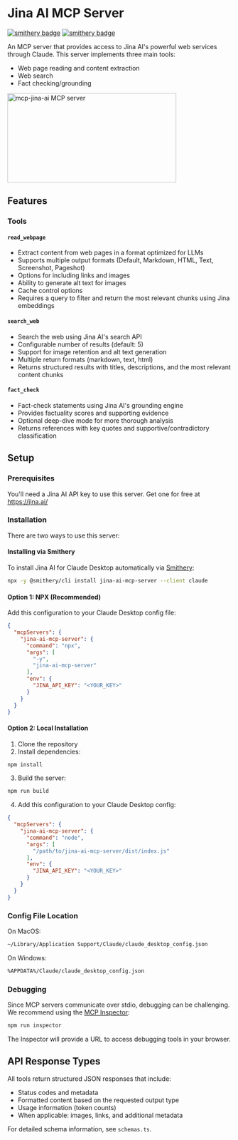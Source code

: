 # Jina AI MCP Server
[![smithery badge](https://smithery.ai/badge/jina-ai-mcp-server)](https://smithery.ai/server/jina-ai-mcp)
[![smithery badge](https://smithery.ai/badge/jina-ai-mcp-server)](https://smithery.ai/server/jina-ai-mcp-server)

An MCP server that provides access to Jina AI's powerful web services through Claude. This server implements three main tools:

- Web page reading and content extraction
- Web search
- Fact checking/grounding

<a href="https://glama.ai/mcp/servers/c1l6ib2j49"><img width="380" height="200" src="https://glama.ai/mcp/servers/c1l6ib2j49/badge" alt="mcp-jina-ai MCP server" /></a>

## Features

### Tools

#### `read_webpage`
- Extract content from web pages in a format optimized for LLMs
- Supports multiple output formats (Default, Markdown, HTML, Text, Screenshot, Pageshot)
- Options for including links and images
- Ability to generate alt text for images
- Cache control options
- Requires a query to filter and return the most relevant chunks using Jina embeddings

#### `search_web`
- Search the web using Jina AI's search API
- Configurable number of results (default: 5)
- Support for image retention and alt text generation
- Multiple return formats (markdown, text, html)
- Returns structured results with titles, descriptions, and the most relevant content chunks

#### `fact_check`
- Fact-check statements using Jina AI's grounding engine
- Provides factuality scores and supporting evidence 
- Optional deep-dive mode for more thorough analysis
- Returns references with key quotes and supportive/contradictory classification

## Setup

### Prerequisites

You'll need a Jina AI API key to use this server. Get one for free at https://jina.ai/

### Installation

There are two ways to use this server:

#### Installing via Smithery

To install Jina AI for Claude Desktop automatically via [Smithery](https://smithery.ai/server/jina-ai-mcp-server):

```bash
npx -y @smithery/cli install jina-ai-mcp-server --client claude
```

#### Option 1: NPX (Recommended)
Add this configuration to your Claude Desktop config file:

```json
{
  "mcpServers": {
    "jina-ai-mcp-server": {
      "command": "npx",
      "args": [
        "-y",
        "jina-ai-mcp-server"
      ],
      "env": {
        "JINA_API_KEY": "<YOUR_KEY>"
      }
    }
  }
}
```

#### Option 2: Local Installation
1. Clone the repository
2. Install dependencies:
```bash
npm install
```

3. Build the server:
```bash
npm run build
```

4. Add this configuration to your Claude Desktop config:
```json
{
  "mcpServers": {
    "jina-ai-mcp-server": {
      "command": "node",
      "args": [
        "/path/to/jina-ai-mcp-server/dist/index.js"
      ],
      "env": {
        "JINA_API_KEY": "<YOUR_KEY>"
      }
    }
  }
}
```

### Config File Location

On MacOS:
```bash
~/Library/Application Support/Claude/claude_desktop_config.json
```

On Windows:
```bash
%APPDATA%/Claude/claude_desktop_config.json
```

### Debugging

Since MCP servers communicate over stdio, debugging can be challenging. We recommend using the [MCP Inspector](https://github.com/modelcontextprotocol/inspector):

```bash
npm run inspector
```

The Inspector will provide a URL to access debugging tools in your browser.

## API Response Types

All tools return structured JSON responses that include:

- Status codes and metadata
- Formatted content based on the requested output type
- Usage information (token counts)
- When applicable: images, links, and additional metadata

For detailed schema information, see `schemas.ts`.
